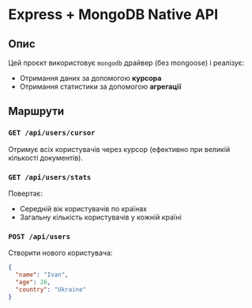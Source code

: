 # Express + MongoDB Native API

## Опис

Цей проєкт використовує `mongodb` драйвер (без mongoose) і реалізує:
- Отримання даних за допомогою **курсора**
- Отримання статистики за допомогою **агрегації**

## Маршрути

### `GET /api/users/cursor`
Отримує всіх користувачів через курсор (ефективно при великій кількості документів).

### `GET /api/users/stats`
Повертає:
- Середній вік користувачів по країнах
- Загальну кількість користувачів у кожній країні

### `POST /api/users`
Створити нового користувача:
```json
{
  "name": "Ivan",
  "age": 26,
  "country": "Ukraine"
}